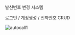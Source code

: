 발신번호 변경 시스템

로그인 / 계정생성 / 전화번호 CRUD

![autocall1](https://github.com/SangminLee91/Autocall/assets/122711330/2a464f92-a8ef-42eb-afd1-58301a343e0e)
